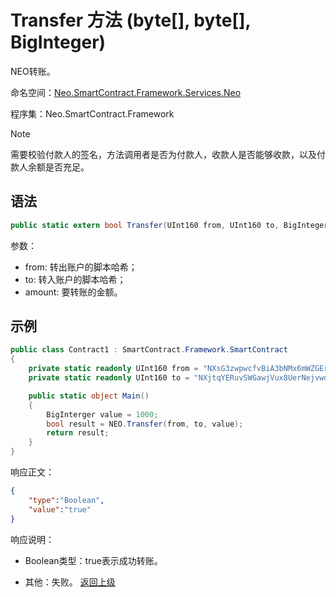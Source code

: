 # Transfer 方法 (byte[], byte[], BigInteger)

NEO转账。

命名空间：[Neo.SmartContract.Framework.Services.Neo](../../neo.md)

程序集：Neo.SmartContract.Framework

> [!Note]
>
> 需要校验付款人的签名，方法调用者是否为付款人，收款人是否能够收款，以及付款人余额是否充足。

## 语法

```c#
public static extern bool Transfer(UInt160 from, UInt160 to, BigInteger amount);
```

参数：

- from: 转出账户的脚本哈希；
- to: 转入账户的脚本哈希；
- amount: 要转账的金额。

## 示例

```c#
public class Contract1 : SmartContract.Framework.SmartContract
{
    private static readonly UInt160 from = "NXsG3zwpwcfvBiA3bNMx6mWZGEro9ZqTqM".ToScriptHash();
    private static readonly UInt160 to = "NXjtqYERuvSWGawjVux8UerNejvwdYg7eE".ToScriptHash();

    public static object Main()
    {
        BigInterger value = 1000;
        bool result = NEO.Transfer(from, to, value);
        return result;
    }
}
```
响应正文：

```json
{
	"type":"Boolean",
	"value":"true"
}
```

响应说明：

- Boolean类型：true表示成功转账。

- 其他：失败。
[返回上级](../Neo.md)
